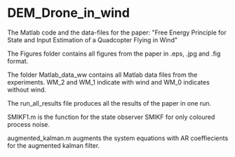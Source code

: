 # DEM_Drone_in_wind
The Matlab code and the data-files for the paper: "Free Energy Principle for State and Input Estimation of a Quadcopter Flying in Wind"

The Figures folder contains all figures from the paper in .eps, .jpg and .fig format.

The folder Matlab_data_ww contains all Matlab data files from the experiments. WM_2 and WM_1 indicate with wind and WM_0 indicates without wind. 

The run_all_results file produces all the results of the paper in one run.

SMIKF1.m is the function for the state observer SMIKF for only coloured process noise.

augmented_kalman.m augments the system equations with AR coeffiecients for the augmented kalman filter.








